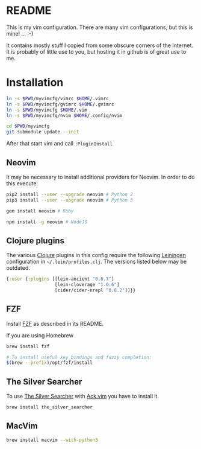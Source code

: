 # README

This is my vim configuration. There are many vim configurations, but
this is mine! ... :-)

It contains mostly stuff I copied from some obscure corners of the
Internet. It is probably of little use to you, but hosting it in github
is of great use to me.

# Installation

```bash
ln -s $PWD/myvimcfg/vimrc $HOME/.vimrc
ln -s $PWD/myvimcfg/gvimrc $HOME/.gvimrc
ln -s $PWD/myvimcfg $HOME/.vim
ln -s $PWD/myvimcfg/nvim $HOME/.config/nvim

cd $PWD/myvimcfg
git submodule update --init
```

After that start vim and call `:PluginInstall`

## Neovim

It may be necessary to install additional providers for Neovim. In order
to do this execute:

```bash
pip2 install --user --upgrade neovim # Python 2
pip3 install --user --upgrade neovim # Python 3

gem install neovim # Ruby

npm install -g neovim # NodeJS
```

## Clojure plugins

The various [Clojure](http://clojure.org) plugins in this config require
the following [Leiningen](http://leiningen.org) configuration in
`~/.lein/profiles.clj`. The versions listed below may be outdated.

```clojure
{:user {:plugins [[lein-ancient "0.6.7"]
                  [lein-cloverage "1.0.6"]
                  [cider/cider-nrepl "0.8.2"]]}}
```

## FZF

Install [FZF](https://github.com/junegunn/fzf) as described in its
README.

If you are using Homebrew

```bash
brew install fzf

# To install useful key bindings and fuzzy completion:
$(brew --prefix)/opt/fzf/install
```

## The Silver Searcher

To use [The Silver Searcher](https://github.com/ggreer/the_silver_searcher)
with [Ack.vim](https://github.com/mileszs/ack.vim) you have to install
it.

```bash
brew install the_silver_searcher
```

## MacVim

```bash
brew install macvim --with-python3
```
